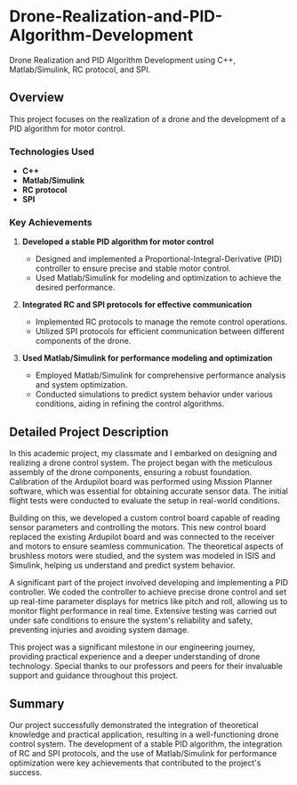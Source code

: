 # Drone-Realization-and-PID-Algorithm-Development
Drone Realization and PID Algorithm Development using C++, Matlab/Simulink, RC protocol, and SPI.

## Overview

This project focuses on the realization of a drone and the development of a PID algorithm for motor control.

### Technologies Used
- **C++**
- **Matlab/Simulink**
- **RC protocol**
- **SPI**

### Key Achievements
1. **Developed a stable PID algorithm for motor control**
   - Designed and implemented a Proportional-Integral-Derivative (PID) controller to ensure precise and stable motor control.
   - Used Matlab/Simulink for modeling and optimization to achieve the desired performance.

2. **Integrated RC and SPI protocols for effective communication**
   - Implemented RC protocols to manage the remote control operations.
   - Utilized SPI protocols for efficient communication between different components of the drone.

3. **Used Matlab/Simulink for performance modeling and optimization**
   - Employed Matlab/Simulink for comprehensive performance analysis and system optimization.
   - Conducted simulations to predict system behavior under various conditions, aiding in refining the control algorithms.

## Detailed Project Description

In this academic project, my classmate and I embarked on designing and realizing a drone control system. The project began with the meticulous assembly of the drone components, ensuring a robust foundation. Calibration of the Ardupilot board was performed using Mission Planner software, which was essential for obtaining accurate sensor data. The initial flight tests were conducted to evaluate the setup in real-world conditions.

Building on this, we developed a custom control board capable of reading sensor parameters and controlling the motors. This new control board replaced the existing Ardupilot board and was connected to the receiver and motors to ensure seamless communication. The theoretical aspects of brushless motors were studied, and the system was modeled in ISIS and Simulink, helping us understand and predict system behavior.

A significant part of the project involved developing and implementing a PID controller. We coded the controller to achieve precise drone control and set up real-time parameter displays for metrics like pitch and roll, allowing us to monitor flight performance in real time. Extensive testing was carried out under safe conditions to ensure the system's reliability and safety, preventing injuries and avoiding system damage.

This project was a significant milestone in our engineering journey, providing practical experience and a deeper understanding of drone technology. Special thanks to our professors and peers for their invaluable support and guidance throughout this project.

## Summary

Our project successfully demonstrated the integration of theoretical knowledge and practical application, resulting in a well-functioning drone control system. The development of a stable PID algorithm, the integration of RC and SPI protocols, and the use of Matlab/Simulink for performance optimization were key achievements that contributed to the project's success.
